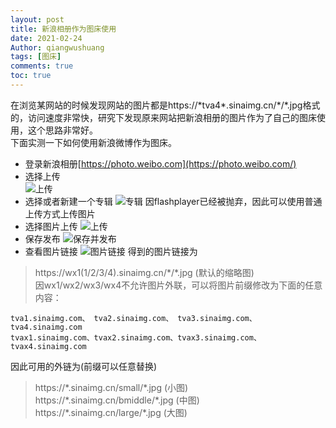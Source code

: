 ```yaml
---
layout: post
title: 新浪相册作为图床使用
date: 2021-02-24
Author: qiangwushuang 
tags: [图床]
comments: true
toc: true
---
```


在浏览某网站的时候发现网站的图片都是https://\*tva4\*.sinaimg.cn/\*/\*.jpg格式的，访问速度非常快，研究下发现原来网站把新浪相册的图片作为了自己的图床使用，这个思路非常好。  
下面实测一下如何使用新浪微博作为图床。  
- 登录新浪相册[https://photo.weibo.com](https://photo.weibo.com/)  
- 选择上传  
![上传](https://tva1.sinaimg.cn/large/8343d05bly1gnyf69dx8hj20ko0793zs.jpg)
- 选择或者新建一个专辑
![专辑](https://tva1.sinaimg.cn/large/8343d05bly1gnyf65fyj4j20jn080t8q.jpg)
因flashplayer已经被抛弃，因此可以使用普通上传方式上传图片  
- 选择图片上传
![上传](https://tva1.sinaimg.cn/large/8343d05bly1gnyfb8qyqsj20f506xq31.jpg)
- 保存发布
![保存并发布](https://tva1.sinaimg.cn/large/8343d05bly1gnyfc8a2kfj20iq0bqt9x.jpg)
- 查看图片链接
![图片链接](https://tva1.sinaimg.cn/large/8343d05bly1gnyfbcmcvwj20jt094n1a.jpg)
得到的图片链接为
> https://wx1(1/2/3/4).sinaimg.cn/\*/\*.jpg (默认的缩略图)  
因wx1/wx2/wx3/wx4不允许图片外联，可以将图片前缀修改为下面的任意内容：
```
tva1.sinaimg.com、 tva2.sinaimg.com、 tva3.sinaimg.com、 tva4.sinaimg.com
tvax1.sinaimg.com、tvax2.sinaimg.com、tvax3.sinaimg.com、tvax4.sinaimg.com
```  
因此可用的外链为(前缀可以任意替换)  
> https://\*.sinaimg.cn/small/\*.jpg (小图)  
> https://\*.sinaimg.cn/bmiddle/\*.jpg (中图)  
> https://\*.sinaimg.cn/large/\*.jpg (大图)  